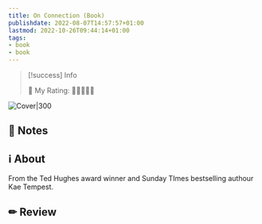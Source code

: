 ```yaml
---
title: On Connection (Book)
publishdate: 2022-08-07T14:57:57+01:00
lastmod: 2022-10-26T09:44:14+01:00
tags: 
- book
- book
---
```






> [!success] Info 
 > 
 > 🤔 My Rating: 💙💙💙🖤🖤 <br> 

![Cover|300](https://images-na.ssl-images-amazon.com/images/I/71PakXabS4L.jpg)



## 📝 Notes







## ℹ️ About



From the Ted Hughes award winner and Sunday TImes bestselling authour Kae Tempest.



## ✏ Review







